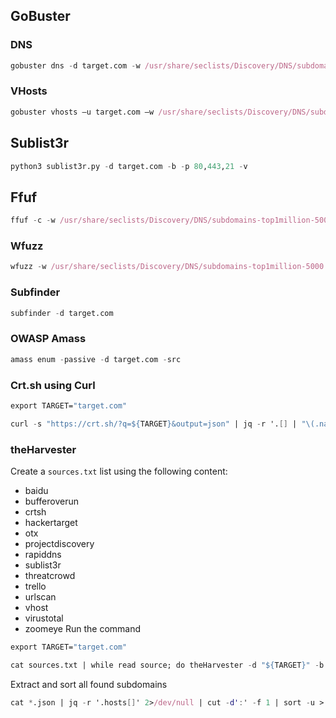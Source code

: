 ## GoBuster
### DNS
```nix
gobuster dns -d target.com -w /usr/share/seclists/Discovery/DNS/subdomains-top1million-5000.txt
```
### VHosts
```nix
gobuster vhosts –u target.com –w /usr/share/seclists/Discovery/DNS/subdomains-top1million-5000.txt
```
## Sublist3r
```nix
python3 sublist3r.py -d target.com -b -p 80,443,21 -v
```
## Ffuf
```nix
ffuf -c -w /usr/share/seclists/Discovery/DNS/subdomains-top1million-5000.txt -u http://target.com -H "Host: FUZZ.target.com" -fw 5338
```
### Wfuzz
```nix
wfuzz -w /usr/share/seclists/Discovery/DNS/subdomains-top1million-5000.txt -u http://target.com/ -H "HOST: FUZZ.target.com" --hw 28
```
### Subfinder
```nix
subfinder -d target.com
```
### OWASP Amass
```nix
amass enum -passive -d target.com -src
```
### Crt.sh using Curl
```nix
export TARGET="target.com"

curl -s "https://crt.sh/?q=${TARGET}&output=json" | jq -r '.[] | "\(.name_value)\n\(.common_name)"' | sort -u > "${TARGET}_crt.sh.txt"
```
### theHarvester
Create a `sources.txt` list using the following content:
- baidu
- bufferoverun
- crtsh
- hackertarget
- otx
- projectdiscovery
- rapiddns
- sublist3r
- threatcrowd
- trello
- urlscan
- vhost
- virustotal
- zoomeye
Run the command
```nix
export TARGET="target.com"

cat sources.txt | while read source; do theHarvester -d "${TARGET}" -b $source -f "${source}_${TARGET}";done
```
Extract and sort all found subdomains
```nix
cat *.json | jq -r '.hosts[]' 2>/dev/null | cut -d':' -f 1 | sort -u > "${TARGET}_theHarvester.txt"
```